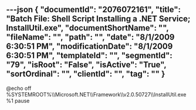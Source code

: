 ---json
{
  "documentId": "2076072161",
  "title": "Batch File: Shell Script Installing a .NET Service; InstallUtil.exe",
  "documentShortName": "",
  "fileName": "",
  "path": "",
  "date": "8/1/2009 6:30:51 PM",
  "modificationDate": "8/1/2009 6:30:51 PM",
  "templateId": "",
  "segmentId": "79",
  "isRoot": "False",
  "isActive": "True",
  "sortOrdinal": "",
  "clientId": "",
  "tag": ""
}
---

@echo off
%SYSTEMROOT%&bsol;&bsol;Microsoft.NET&bsol;&bsol;Framework&bsol;&bsol;v2.0.50727&bsol;&bsol;InstallUtil.exe %1
pause

